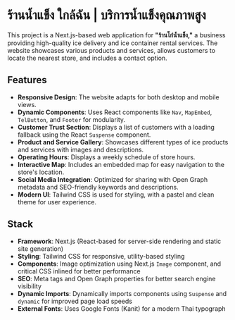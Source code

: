 # ร้านน้ำแข็ง ใกล้ฉัน | บริการน้ำแข็งคุณภาพสูง

This project is a Next.js-based web application for **"ร้านโก๋น้ำแข็ง,"** a business providing high-quality ice delivery and ice container rental services. The website showcases various products and services, allows customers to locate the nearest store, and includes a contact option.

## Features

- **Responsive Design**: The website adapts for both desktop and mobile views.
- **Dynamic Components**: Uses React components like `Nav`, `MapEmbed`, `TelButton`, and `Footer` for modularity.
- **Customer Trust Section**: Displays a list of customers with a loading fallback using the React `Suspense` component.
- **Product and Service Gallery**: Showcases different types of ice products and services with images and descriptions.
- **Operating Hours**: Displays a weekly schedule of store hours.
- **Interactive Map**: Includes an embedded map for easy navigation to the store's location.
- **Social Media Integration**: Optimized for sharing with Open Graph metadata and SEO-friendly keywords and descriptions.
- **Modern UI**: Tailwind CSS is used for styling, with a pastel and clean theme for user experience.

## Stack

- **Framework**: Next.js (React-based for server-side rendering and static site generation)
- **Styling**: Tailwind CSS for responsive, utility-based styling
- **Components**: Image optimization using Next.js `Image` component, and critical CSS inlined for better performance
- **SEO**: Meta tags and Open Graph properties for better search engine visibility
- **Dynamic Imports**: Dynamically imports components using `Suspense` and `dynamic` for improved page load speeds
- **External Fonts**: Uses Google Fonts (Kanit) for a modern Thai typograph
